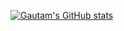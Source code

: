 <!---
### Hi there 👋
-->

<!--
**Gautam-J/Gautam-J** is a ✨ _special_ ✨ repository because its `README.md` (this file) appears on your GitHub profile.

Here are some ideas to get you started:

- 🔭 I’m currently working on ...
- 🌱 I’m currently learning ...
- 👯 I’m looking to collaborate on ...
- 🤔 I’m looking for help with ...
- 💬 Ask me about ...
- 📫 How to reach me: ...
- 😄 Pronouns: ...
- ⚡ Fun fact: ...
-->
[![Gautam's GitHub stats](https://github-readme-stats.vercel.app/api?username=Gautam-J&count_private=true&show_icons=true&theme=gruvbox)](https://github.com/anuraghazra/github-readme-stats)
